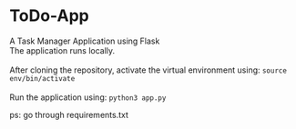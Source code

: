 # ToDo-App
A Task Manager Application using Flask
<br>The application runs locally. </br>
<br>After cloning the repository, activate the virtual environment using: 
```source env/bin/activate```</br>
<br>Run the application using: ```python3 app.py```</br>
<p>ps: go through requirements.txt</p>
